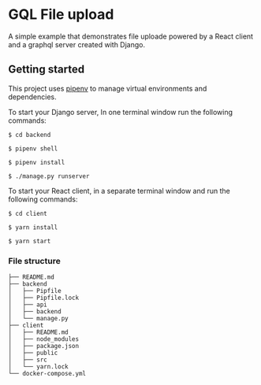 # GQL File upload

A simple example that demonstrates file uploade powered by a React client and a graphql server created with Django.

## Getting started

This project uses [pipenv](https://pipenv.pypa.io/en/latest/install/) to manage virtual environments and dependencies.

To start your Django server, In one terminal window run the following commands:

`$ cd backend`

`$ pipenv shell`

`$ pipenv install`

`$ ./manage.py runserver`

To start your React client, in a separate terminal window and run the following commands:

`$ cd client`

`$ yarn install`

`$ yarn start`

### File structure

```
├── README.md
├── backend
│   ├── Pipfile
│   ├── Pipfile.lock
│   ├── api
│   ├── backend
│   └── manage.py
├── client
│   ├── README.md
│   ├── node_modules
│   ├── package.json
│   ├── public
│   ├── src
│   └── yarn.lock
└── docker-compose.yml
```
